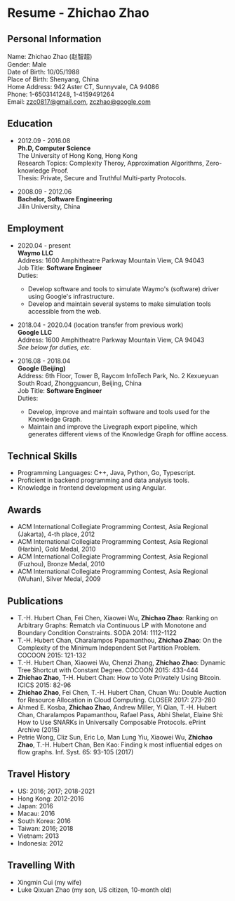 Resume - Zhichao Zhao
=====================

Personal Information
--------------------
Name: Zhichao Zhao (赵智超)\
Gender: Male\
Date of Birth: 10/05/1988 \
Place of Birth: Shenyang, China\
Home Address: 942 Aster CT, Sunnyvale, CA 94086\
Phone: 1-6503141248, 1-4159491264\
Email: zzc0817@gmail.com, zczhao@google.com

Education
---------
* 2012.09 - 2016.08\
**Ph.D, Computer Science**\
The University of Hong Kong, Hong Kong\
Research Topics: Complexity Theroy, Approximation Algorithms, Zero-knowledge Proof.\
Thesis: Private, Secure and Truthful Multi-party Protocols.

* 2008.09 - 2012.06\
**Bachelor, Software Engineering**\
Jilin University, China

Employment
----------
* 2020.04 - present\
**Waymo LLC**\
Address: 1600 Amphitheatre Parkway Mountain View, CA 94043\
Job Title: **Software Engineer**\
Duties:
  * Develop software and tools to simulate Waymo's (software) driver using Google's infrastructure.
  * Develop and maintain several systems to make simulation tools accessible from the web.

* 2018.04 - 2020.04 (location transfer from previous work)\
**Google LLC**\
Address: 1600 Amphitheatre Parkway Mountain View, CA 94043\
*See below for duties, etc.*

* 2016.08 - 2018.04\
**Google (Beijing)** \
Address: 6th Floor, Tower B, Raycom InfoTech Park, No. 2 Kexueyuan South Road, Zhongguancun, Beijing, China\
Job Title: **Software Engineer**\
Duties:
  * Develop, improve and maintain software and tools used for the Knowledge Graph.
  * Maintain and improve the Livegraph export pipeline, which generates different views of the Knowledge Graph for offline access.

Technical Skills
----------------
* Programming Languages: C++, Java, Python, Go, Typescript.
* Proficient in backend programming and data analysis tools.
* Knowledge in frontend development using Angular.


Awards
------
* ACM International Collegiate Programming Contest, Asia Regional (Jakarta), 4-th place, 2012
* ACM International Collegiate Programming Contest, Asia Regional (Harbin), Gold Medal, 2010
* ACM International Collegiate Programming Contest, Asia Regional (Fuzhou), Bronze Medal, 2010
* ACM International Collegiate Programming Contest, Asia Regional (Wuhan), Silver Medal, 2009


Publications
------------
* T.-H. Hubert Chan, Fei Chen, Xiaowei Wu, **Zhichao Zhao**:
Ranking on Arbitrary Graphs: Rematch via Continuous LP with Monotone and Boundary Condition Constraints.
SODA 2014: 1112-1122
* T.-H. Hubert Chan, Charalampos Papamanthou, **Zhichao Zhao**:
On the Complexity of the Minimum Independent Set Partition Problem.
COCOON 2015: 121-132
* T.-H. Hubert Chan, Xiaowei Wu, Chenzi Zhang, **Zhichao Zhao**:
Dynamic Tree Shortcut with Constant Degree.
COCOON 2015: 433-444
* **Zhichao Zhao**, T-H. Hubert Chan:
How to Vote Privately Using Bitcoin.
ICICS 2015: 82-96
* **Zhichao Zhao**, Fei Chen, T.-H. Hubert Chan, Chuan Wu:
Double Auction for Resource Allocation in Cloud Computing.
CLOSER 2017: 273-280
* Ahmed E. Kosba, **Zhichao Zhao**, Andrew Miller, Yi Qian, T.-H. Hubert Chan, Charalampos Papamanthou, Rafael Pass, Abhi Shelat, Elaine Shi:
How to Use SNARKs in Universally Composable Protocols.
ePrint Archive (2015)
* Petrie Wong, Cliz Sun, Eric Lo, Man Lung Yiu, Xiaowei Wu, **Zhichao Zhao**, T.-H. Hubert Chan, Ben Kao:
Finding k most influential edges on flow graphs.
Inf. Syst. 65: 93-105 (2017)

Travel History
--------------
* US: 2016; 2017; 2018-2021
* Hong Kong: 2012-2016
* Japan: 2016
* Macau: 2016
* South Korea: 2016
* Taiwan: 2016; 2018
* Vietnam: 2013
* Indonesia: 2012

Travelling With
---------------
* Xingmin Cui (my wife)
* Luke Qixuan Zhao (my son, US citizen, 10-month old)
